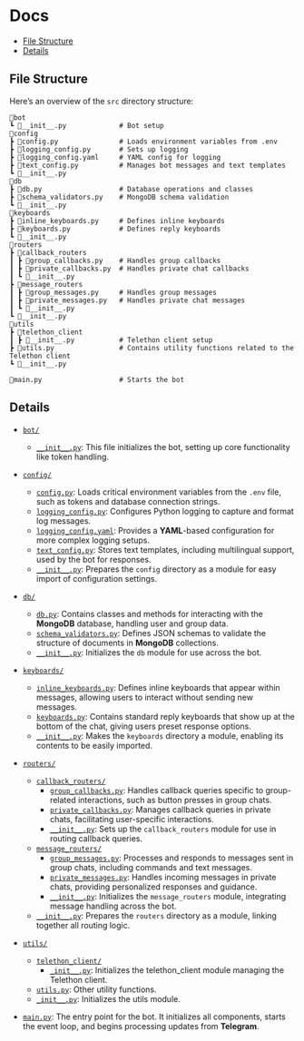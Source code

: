 # Docs
- [File Structure](#file-structure)
- [Details](#file-structure)

## File Structure
Here’s an overview of the `src` directory structure:

```plaintext
📂bot
┗ 📜__init__.py             # Bot setup
📂config
┣ 📜config.py               # Loads environment variables from .env
┣ 📜logging_config.py       # Sets up logging
┣ 📜logging_config.yaml     # YAML config for logging
┣ 📜text_config.py          # Manages bot messages and text templates
┗ 📜__init__.py             
📂db
┣ 📜db.py                   # Database operations and classes
┣ 📜schema_validators.py    # MongoDB schema validation
┗ 📜__init__.py             
📂keyboards
┣ 📜inline_keyboards.py     # Defines inline keyboards
┣ 📜keyboards.py            # Defines reply keyboards
┗ 📜__init__.py             
📂routers
┣ 📂callback_routers
┃ ┣ 📜group_callbacks.py    # Handles group callbacks
┃ ┣ 📜private_callbacks.py  # Handles private chat callbacks
┃ ┗ 📜__init__.py           
┣ 📂message_routers
┃ ┣ 📜group_messages.py     # Handles group messages
┃ ┣ 📜private_messages.py   # Handles private chat messages
┃ ┗ 📜__init__.py           
┗ 📜__init__.py
📂utils
┣ 📂telethon_client
┃ ┣ 📜__init__.py           # Telethon client setup
┣ 📜utils.py                # Contains utility functions related to the Telethon client
┗ 📜__init__.py 
             
📜main.py                   # Starts the bot
```

## Details

- [`bot/`](./bot/)
  - [`__init__.py`](./bot/__init__.py): This file initializes the bot, setting up core functionality like token handling.

- [`config/`](./config/)
  - [`config.py`](./config/config.py): Loads critical environment variables from the `.env` file, such as tokens and database connection strings.
  - [`logging_config.py`](./config/logging_config.py): Configures Python logging to capture and format log messages.
  - [`logging_config.yaml`](./config/logging_config.yaml): Provides a **YAML**-based configuration for more complex logging setups.
  - [`text_config.py`](./config/text_config.py): Stores text templates, including multilingual support, used by the bot for responses.
  - [`__init__.py`](./config/__init__.py): Prepares the `config` directory as a module for easy import of configuration settings.

- [`db/`](./db/)
  - [`db.py`](./db/db.py): Contains classes and methods for interacting with the **MongoDB** database, handling user and group data.
  - [`schema_validators.py`](./db/schema_validators.py): Defines JSON schemas to validate the structure of documents in **MongoDB** collections.
  - [`__init__.py`](./db/__init__.py): Initializes the `db` module for use across the bot.

- [`keyboards/`](./keyboards/)
  - [`inline_keyboards.py`](./keyboards/inline_keyboards.py): Defines inline keyboards that appear within messages, allowing users to interact without sending new messages.
  - [`keyboards.py`](./keyboards/keyboards.py): Contains standard reply keyboards that show up at the bottom of the chat, giving users preset response options.
  - [`__init__.py`](./keyboards/__init__.py): Makes the `keyboards` directory a module, enabling its contents to be easily imported.

- [`routers/`](./routers/)
  - [`callback_routers/`](./routers/callback_routers/)
    - [`group_callbacks.py`](./routers/callback_routers/group_callbacks.py): Handles callback queries specific to group-related interactions, such as button presses in group chats.
    - [`private_callbacks.py`](./routers/callback_routers/private_callbacks.py): Manages callback queries in private chats, facilitating user-specific interactions.
    - [`__init__.py`](./routers/callback_routers/__init__.py): Sets up the `callback_routers` module for use in routing callback queries.
  - [`message_routers/`](./routers/message_routers/)
    - [`group_messages.py`](./routers/message_routers/group_messages.py): Processes and responds to messages sent in group chats, including commands and text messages.
    - [`private_messages.py`](./routers/message_routers/private_messages.py): Handles incoming messages in private chats, providing personalized responses and guidance.
    - [`__init__.py`](./routers/message_routers/__init__.py): Initializes the `message_routers` module, integrating message handling across the bot.
  - [`__init__.py`](./routers/__init__.py): Prepares the `routers` directory as a module, linking together all routing logic.
- [`utils/`](./utils/)
  - [`telethon_client/`](./utils/telethon_client/)
    - [`_init__.py`](./utils/telethon_client/__init__.py): Initializes the telethon_client module managing the Telethon client.
  - [`utils.py`](./utils/utils.py): Other utility functions.
  - [`_init__.py`](./utils/__init__.py): Initializes the utils module.

- [`main.py`](./main.py): The entry point for the bot. It initializes all components, starts the event loop, and begins processing updates from **Telegram**.